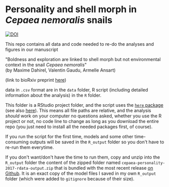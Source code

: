 # Personality and shell morph in *Cepaea nemoralis* snails

[![DOI](https://zenodo.org/badge/DOI/10.5281/zenodo.3899042.svg)](https://doi.org/10.5281/zenodo.3899042)

This repo contains all data and code needed to re-do the analyses and figures in our manuscript

"Boldness and exploration are linked to shell morph but not environmental context in the snail *Cepaea nemoralis*"  
(by Maxime Dahirel, Valentin Gaudu, Armelle Ansart)

(link to bioRxiv preprint [here](https://doi.org/10.1101/866947))

data in `.csv` format are in the `data` folder, R script (including detailed information about the analysis) in the `R` folder.

This folder is a RStudio project folder, and the script uses the [`here` package](https://here.r-lib.org/) (see also [here](https://github.com/jennybc/here_here)). 
This means all file paths are relative, and the analysis *should* work on your computer no questions asked, whether you use the R project or not, no code line to change as long as you download the entire repo (you just need to install all the needed packages first, of course).

If you run the script for the first time, models and some other time-consuming outputs will be saved in the `R_output` folder so you don't have to re-run them everytime. 

If you don't want/don't have the time to run them, copy and unzip into the `R_output` folder the content of the zipped folder named `cepaea-personality-2017-rdata-output.zip` that is bundled with the most recent release [on Github](https://github.com/mdahirel/cepaea-personality-2017/releases). It is an exact copy of the model files I saved in my own `R_output` folder (which were added to `gitignore` because of their size).
